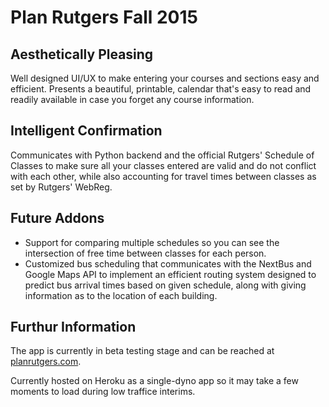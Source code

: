 # Plan Rutgers Fall 2015

## Aesthetically Pleasing
Well designed UI/UX to make entering your courses and sections easy and efficient. Presents a beautiful, printable, calendar that's easy to read and readily available in case you forget any course information.

## Intelligent Confirmation
Communicates with Python backend and the official Rutgers' Schedule of Classes to make sure all your classes entered are valid and do not conflict with each other, while also accounting for travel times between classes as set by Rutgers' WebReg.

## Future Addons
* Support for comparing multiple schedules so you can see the intersection of free time between classes for each person.
* Customized bus scheduling that communicates with the NextBus and Google Maps API to implement an efficient routing system designed to predict bus arrival times based on given schedule, along with giving information as to the location of each building.

## Furthur Information
The app is currently in beta testing stage and can be reached at [planrutgers.com](planrutgers.com).

Currently hosted on Heroku as a single-dyno app so it may take a few moments to load during low traffice interims.
